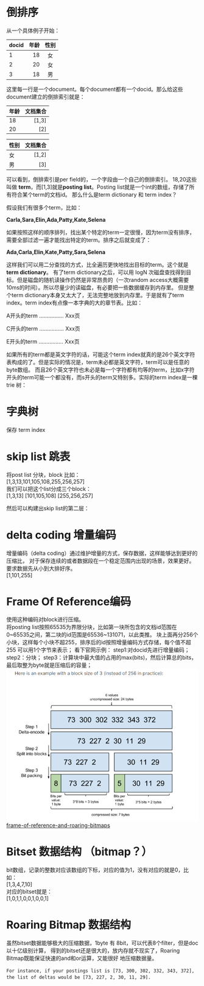 # 倒排序
从一个具体例子开始：  

|docid | 年龄| 性别
| --------   | -----:   | :----: |
|1|18|女
|2|20|女
|3|18|男

这里每一行是一个document。每个document都有一个docid。那么给这些document建立的倒排索引就是：

|年龄 | 文档集合|
| --------   | -----:   |
|18|[1,3]
|20| [2]


|性别|文档集合
| --------   | -----:   |
|女| [1,2]
|男| [3]
可以看到，倒排索引是per field的，一个字段由一个自己的倒排索引。
18,20这些叫做 **term**，而[1,3]就是**posting list**。Posting list就是一个int的数组，存储了所有符合某个term的文档id。
那么什么是term dictionary 和 term index？

假设我们有很多个term，比如：

**Carla,Sara,Elin,Ada,Patty,Kate,Selena**

如果按照这样的顺序排列，找出某个特定的term一定很慢，因为term没有排序，需要全部过滤一遍才能找出特定的term。排序之后就变成了：

**Ada,Carla,Elin,Kate,Patty,Sara,Selena**

这样我们可以用二分查找的方式，比全遍历更快地找出目标的term。这个就是 **term dictionary**。
有了term dictionary之后，可以用 logN 次磁盘查找得到目标。但是磁盘的随机读操作仍然是非常昂贵的（一次random access大概需要10ms的时间）。所以尽量少的读磁盘，有必要把一些数据缓存到内存里。
但是整个term dictionary本身又太大了，无法完整地放到内存里。于是就有了term index。term index有点像一本字典的大的章节表。比如：

A开头的term ……………. Xxx页

C开头的term ……………. Xxx页

E开头的term ……………. Xxx页

如果所有的term都是英文字符的话，可能这个term index就真的是26个英文字符表构成的了。但是实际的情况是，term未必都是英文字符，term可以是任意的byte数组。
而且26个英文字符也未必是每一个字符都有均等的term，比如x字符开头的term可能一个都没有，而s开头的term又特别多。实际的term index是一棵trie 树：
# 字典树
保存 term index
# skip list 跳表
将post list 分块，block
比如：  
[1,3,13,101,105,108,255,256,257]  
我们可以把这个list分成三个block：  
[1,3,13] [101,105,108] [255,256,257]  

然后可以构建出skip list的第二层：
# delta coding 增量编码
增量编码（delta coding）通过维护增量的方式，保存数据，这样能够达到更好的压缩比，
对于保存连续的或者数据段在一个稳定范围内出现的场景，效果更好。
要求数据先从小到大排好序。   
[1,101,255]

# Frame Of Reference编码
使用这种编码对block进行压缩。  
将posting list按照65535为界限分块，比如第一块所包含的文档id范围在0~65535之间，第二块的id范围是65536~131071，以此类推。
块上面再分256个小块，这样每个小块不超255，排序后的id按照增量编码方式存储，每个值不超255 可以用1个字节来表示；
看下官网示例：
step1:对docid先进行增量编码；
step2：分块；
step3：计算块中最大值的占用的max(bits)，然后计算总的bits，最后取整为byte就是压缩后的容量；
![img.png](img/img.png)
[frame-of-reference-and-roaring-bitmaps](https://www.elastic.co/cn/blog/frame-of-reference-and-roaring-bitmaps)
# Bitset 数据结构 （bitmap？）
bit数组，记录的整数对应该数组的下标，对应的值为1，没有对应的就是0，比如：     
[1,3,4,7,10]  
对应的bitset就是：  
[1,0,1,1,0,0,1,0,0,1]
# Roaring Bitmap 数据结构
虽然bitset数据能够极大的压缩数据，1byte 有 8bit，可以代表8个filter，但是doc以十亿级别计算，
得到的bitset还是很大的，放内存就不现实了，Roaring Bitmap既能保证快速的and和or运算，又能很好
地压缩数据量。   


`
For instance, if your postings list is [73, 300, 302, 332, 343, 372], the list of deltas would be [73, 227, 2, 30, 11, 29].
`
